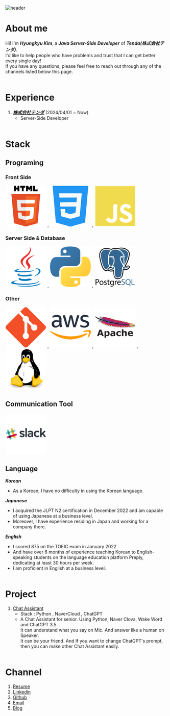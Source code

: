 ![header](https://capsule-render.vercel.app/api?type=waving&color=auto&height=200&text=初めまして！)

# About me

Hi! I'm ***Hyungkyu Kim***, a ***Java Server-Side Developer*** of ***Tenda(株式会社テンダ)***.    
I'd like to help people who have problems and trust that I can get better every single day!     
If you have any questions, please feel free to reach out through any of the channels listed below this page. 
<br></br>

# Experience

1. ***[株式会社テンダ](https://www.tenda.co.jp/)*** (2024/04/01 ~ Now)
    - Server-Side Developer
<br></br>

# Stack
## Programing
### Front Side
<img src="./img/html.png"> , <img src="./img/css.png"> , <img src="./img/javascript.png"> 

### Server Side & Database
<img src="./img/java.png"> , <img src="./img/python.png"> , <img src="./img/postgresql.png">

### Other
<img src="./img/git.png"> , <img src="./img/aws.png"> , <img src="./img/apache.png"> , <img src="./img/linux.png">

## Communication Tool
<img src="./img/slack.png">

## Language
***Korean*** 
- As a Korean, I have no difficulty in using the Korean language.

***Japanese*** 
- I acquired the JLPT N2 certification in December 2022 and am capable of using Japanese at a business level. 
- Moreover, I have experience residing in Japan and working for a company there.

***English***
- I scored 875 on the TOEIC exam in January 2022 
- And have over 6 months of experience teaching Korean to English-speaking students on the language education platform Preply, dedicating at least 30 hours per week. 
- I am proficient in English at a business level.
<br></br>

# Project
1. [Chat Assistant](https://github.com/HyungkyuKimDev/Chat_Assistant)
    - Stack : Python , NaverCloud , ChatGPT
    - A Chat Assistant for senior. Using Python, Naver Clova, Wake Word and ChatGPT 3.5   
    It can understand what you say on Mic. And answer like a human on Speaker.    
    It can be your friend. And If you want to change ChatGPT's prompt, then you can make other Chat Assistant easily.
<br></br>

# Channel

1. [Resume](https://hyungkyukimdev.github.io/)   
2. [Linkedin](https://www.linkedin.com/in/hyung-gyu-kim-202b991b8/)
3. [Github](github.com/HyungkyuKimDev)  
4. [Email](hyungkyukim.dev@gmail.com)
5. [Blog](https://honoluulu-life.tistory.com/)

